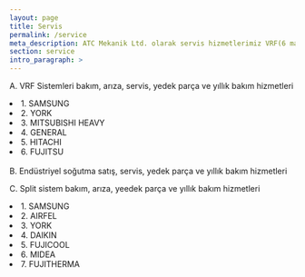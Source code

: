 ```yaml
---
layout: page
title: Servis
permalink: /service
meta_description: ATC Mekanik Ltd. olarak servis hizmetlerimiz VRF(6 marka), split(7 marka) ve endüstriyel soğutma bakım, arıza, servis, yedek parça ve yıllık bakım, endüstriyel soğutma satışıdır.
section: service
intro_paragraph: >
---
```

A. VRF Sistemleri bakım, arıza, servis, yedek parça ve yıllık bakım hizmetleri

<div class="ol_indent">
<li>1. SAMSUNG</li>
<li>2. YORK</li>
<li>3. MITSUBISHI HEAVY</li>
<li>4. GENERAL</li>
<li>5. HITACHI</li>
<li>6. FUJITSU</li>
</div>
<br>
B. Endüstriyel soğutma satış, servis, yedek parça ve yıllık bakım hizmetleri

C. Split sistem bakım, arıza, yeedek parça ve yıllık bakım hizmetleri
<div class="ol_indent">
<li>1. SAMSUNG</li>
<li>2. AIRFEL</li>
<li>3. YORK</li>
<li>4. DAIKIN</li>
<li>5. FUJICOOL</li>
<li>6. MIDEA</li>
<li>7. FUJITHERMA</li>
</div>
